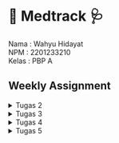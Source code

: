 # 💊 Medtrack 🩺 #


Nama : Wahyu Hidayat <br>
NPM : 2201233210 <br>
Kelas : PBP A 

## ##

## Weekly Assignment ## 

<details>
<summary>Tugas 2</summary>
<br>

# <span id="tugas-2">Tugas 2</span> #

## Contents ## 
- [Membuat Sebuah Proyek Django Baru](#tugas-2-1) 
- [Membuat Aplikasi Dengan Nama `main` Pada Proyek](#tugas-2-2)
- [Melakukan Routing Pada Proyek Agar Dapat Menjalankan Aplikasi `main`](#tugas-2-3) 
- [Membuat Model Pada Aplikasi `main` Dengan Nama `Item` dan Memiliki Atribut](#tugas-2-4) 
- [_Deployment_ ke Adaptable](#tugas-2-5)
- [Bagan Django](#tugas-2-6)
- [Mengapa _Virtual Environment_ Digunakan](#tugas-2-7)
- [MVC, MVT, dan MVVM](#tugas-2-8)

## <span id="tugas-2-1">Membuat Sebuah Proyek Django Baru</span> ##

1. Buat direktori baru dengan nama `medtrack`.
2. Masuk ke dalam direktori tersebut dan buka `Terminal`.
3. Buat __virtual environment__ dengan menjalankan perintah berikut.
```bash
python -m venv env
```
4. Aktifkan __virtual environment__ dengan perintah berikut.
```bash
source env/bin/activate
```
5. Buat berkas `requirements.txt` di direktori yang sama dan tambahkan __dependencies__
```
django
gunicorn
whitenoise
psycopg2-binary
requests
urllib3
```
6. Pasang __dependencies__ dengan perintah berikut (pastikan __virtual environment__ dalam keadaan aktif)
```bash
pip install -r requirements.txt
```
7. Buat proyek Django bernama `medtrack` dengan perintah berikut.
```bash
django-admin startproject medtrack .
```
8. Buka `settings.py` dan tambahkan `*` pada `ALLOWED_HOSTS`
```python
...
ALLOWED_HOSTS = ["*"]
...
```
9. Jalankan server Django dengan perintah berikut (pastikan berkas `manage.py` ada di direktori yang aktif pada `Terminal`)
```bash
./manage.py runserver
```
10. Buka http://localhost:8000/ untuk melihat apakah Django berhasil dibuat atau tidak.
11. Buat repositori GitHub baru bernama `medtrack`.
12. Inisiasi direktori `medtrack` sebagai repositori Git.
13. Tambahkan berkas `.gitignore` pada direktori lokal `medtrack` dan isi berkas dengan:
```
# Django
*.log
*.pot
*.pyc
__pycache__
db.sqlite3
media

# Backup files
*.bak 

# If you are using PyCharm
# User-specific stuff
.idea/**/workspace.xml
.idea/**/tasks.xml
.idea/**/usage.statistics.xml
.idea/**/dictionaries
.idea/**/shelf

# AWS User-specific
.idea/**/aws.xml

# Generated files
.idea/**/contentModel.xml

# Sensitive or high-churn files
.idea/**/dataSources/
.idea/**/dataSources.ids
.idea/**/dataSources.local.xml
.idea/**/sqlDataSources.xml
.idea/**/dynamic.xml
.idea/**/uiDesigner.xml
.idea/**/dbnavigator.xml

# Gradle
.idea/**/gradle.xml
.idea/**/libraries

# File-based project format
*.iws

# IntelliJ
out/

# JIRA plugin
atlassian-ide-plugin.xml

# Python
*.py[cod] 
*$py.class 

# Distribution / packaging 
.Python build/ 
develop-eggs/ 
dist/ 
downloads/ 
eggs/ 
.eggs/ 
lib/ 
lib64/ 
parts/ 
sdist/ 
var/ 
wheels/ 
*.egg-info/ 
.installed.cfg 
*.egg 
*.manifest 
*.spec 

# Installer logs 
pip-log.txt 
pip-delete-this-directory.txt 

# Unit test / coverage reports 
htmlcov/ 
.tox/ 
.coverage 
.coverage.* 
.cache 
.pytest_cache/ 
nosetests.xml 
coverage.xml 
*.cover 
.hypothesis/ 

# Jupyter Notebook 
.ipynb_checkpoints 

# pyenv 
.python-version 

# celery 
celerybeat-schedule.* 

# SageMath parsed files 
*.sage.py 

# Environments 
.env 
.venv 
env/ 
venv/ 
ENV/ 
env.bak/ 
venv.bak/ 

# mkdocs documentation 
/site 

# mypy 
.mypy_cache/ 

# Sublime Text
*.tmlanguage.cache 
*.tmPreferences.cache 
*.stTheme.cache 
*.sublime-workspace 
*.sublime-project 

# sftp configuration file 
sftp-config.json 

# Package control specific files Package 
Control.last-run 
Control.ca-list 
Control.ca-bundle 
Control.system-ca-bundle 
GitHub.sublime-settings 

# Visual Studio Code
.vscode/* 
!.vscode/settings.json 
!.vscode/tasks.json 
!.vscode/launch.json 
!.vscode/extensions.json 
.history
```
14. `add`, `commit`, dan `push` direktori tersebut ke GitHub.

## <span id="tugas-2-2">Membuat Aplikasi Dengan Nama `main` Pada Proyek</span> ##
1. Jalankan perintah berikut untuk membuat aplikasi baru (pastikan `Terminal` berjalan dengan `medtrack` sebagai direktori yang aktif).
```bash
python manage.py startapp main
```
2. Direktori `main` akan terbentuk dan berisi struktur awal untuk aplikasi.
3. Daftarkan aplikasi `main` ke dalam proyek.
    - Buka berkas `settings.py` di dalam direktori proyek `medtrack`.
    - Tambahkan `main` ke dalam variabel `INSTALLED_APPS`
    ```python
    INSTALLED_APPS = [
        ...,
        'main',
        ...
    ]
    ``` 

## <span id="tugas-2-3">Melakukan Routing Pada Proyek Agar Dapat Menjalankan Aplikasi `main`</span> ##
1. Buat berkas `urls.py` di dalam direktori `main`.
2. Isi `urls.py` dengan kode berikut:
```python
from django.urls import path
from main.views import show_main

app_name = 'main'

urlpatterns = [
    path('', show_main, name='show_main'),
]
```
3. Buka berkas `urls.py` di dalam direktori proyek `medtrack` (bukan yang di dalam direktori aplikasi `main`).
4. Impor fungsi `include` dari `django.urls`.
```python
...
from django.urls import path, include
...
```
5. Tambahkan rute URL berikut untuk mengarahkan ke tampilan `main` di dalam variabel `urlpatterns`.
```python
urlpatterns = [
    ...
    path('main/', include('main.urls')),
    ...
]
```

## <span id="tugas-2-4">Membuat Model Pada Aplikasi `main` Dengan Nama `Item` dan Memiliki Atribut</span> ##

1. Buka berkas `models.py` pada direktori aplikasi `main`.
2. Isi berkas `models.py` dengan kode berikut.
```python
from django.db import models

class Item(models.Model):
    name = models.CharField(max_length=255)  
    amount = models.IntegerField()           
    description = models.TextField()         
    price = models.IntegerField()            
    date_added = models.DateField(auto_now_add=True)
    category = models.TextField()        
```
- `name` sebagai nama __item__ dengan tipe `CharField`.
- `amount` sebagai jumlah __item__ dengan tipe `IntegerField`.
- `description` sebagai deskripsi __item__ dengan tipe `TextField`.
- `price` sebagai harga __item__ dengan tipe `IntegerField`.
- `date_added` sebagai tanggal __item__ dengan tipe `DateField`.
- `category` sebagai kategori __item__ dengan tipe `TextField`.

## Membuat Sebuah Fungsi Pada `views.py` Untuk Dikembalikan ke Dalam Sebuah __Template__ HTML ##
1. Buka berkas `views.py` yang terletak di dalam berkas aplikasi `main`.
2. Tambahkan bairs impor berikut di bagian paling atas berkas.
```python
from django.shortcuts import render
```
3. Tambahkan fungsi `show_main` berikut:
```python
def show_main(request):
    context = {
        'user': 'Wahyu Hidayat',
        'class': 'PBP A',
        'name': 'Stethoscope',
        'category': "Medical Equipment",
        'amount' : 10,
        'price' : 2000000,
        'description': 'A medical tool used by healthcare professionals to listen to internal body sounds such as heartbeats and respiration.'
    }

    return render(request, "main.html", context)
```
4. Buat direktori baru bernama `templates` di dalam direktori aplikasi `main`.
5. Di dalam direktori `templates`, buat berkas baru bernama `main.html` dengan isi sebagai berikut.
```html
<h1>Medtrack</h1>

<h5>Name: </h5>
<p>{{ user }}</p>
<h5>Class: </h5>
<p>{{ class }}</p>

<h4>Name: </h4>
<p>{{ name }}</p>
<h4>Amount: </h4>
<p>{{ amount }}</p>
<h4>Price: </h4>
<p>Rp.{{ price }}</p>
<h4>Category: </h4>
<p>{{ category }}</p>
<h4>Description: </h4>
<p>{{ description }}</p>
```

## <span id="tugas-2-5">_Deployment_ ke Adaptable</span> ##
1. Login menggunakan GitHub di [Adaptable.io](https://adaptable.io/)
2. Tekan tombol `New App` lalu pilih `Connect an Existing Repository`.
3. Hubungkan [Adaptable.io](https://adaptable.io/) dengan GitHub dan pilih `All Repositories` pada proses instalasi.
4. Pilih repositori proyek `medtrack` sebagai basis aplikasi yang akan di-__deploy__.
5. Pilih branch `main` sebagai `deployment branch`.
6. Pilih `Python App Template` sebagai template deployment.
7. Pilih `PostgreSQL` sebagai tipe basis data yang akan digunakan.
8. Cek versi Python menggunakan `Terminal`
    ```bash
    python3 --version
    ```
    didapat output berikut:
    ```
    Python 3.10.6
    ```
9. Isi 3.10 sebagai versi Python.
10. Pada bagian `Start Command` masukkan perintah `python manage.py migrate && gunicorn medtrack.wsgi`.
11. Masukkan `migrate` sebagai nama aplikasi.
12. Centang bagian `HTTP Listener on PORT` dan klik `Deploy App` untuk memulai proses __deployment__ aplikasi.

## <span id="tugas-2-6">Bagan yang berisi request client ke web aplikasi berbasis Django beserta responnya dan jelaskan pada bagan tersebut kaitan antara `urls.py`, `views.py`, `models.py`, dan berkas `html`</span> ##

![Django MCT Architecture](https://github.com/wahyuhiddayat/medtrack/blob/main/images/DjangoMVTArchitecture.png)

1. User mengirim `request` yang mana akan ditangani oleh `controller` (`view.py`).
2. `views.py` akan mengirim `QuerySets` kepada `Models` untuk diproses.
3. Database akan melakukan operasi _Read_ dari `Models`, dan kemudian melakukan operasi _Write_ untuk memperbarui `Models`.
4. `models.py` akan mengirimkan `ResultSet` ke `views.py`.
5. `views.py` akan menampilkan respons ke `Templates` untuk ditampilkan kepada pengguna.


## <span id="tugas-2-7">Mengapa _Virtual Environment_ Digunakan</span> ##

_Virtual environment_ digunakan karena memiliki kemampuan untuk menjaga isolasi antara _package_ dan _dependencies_ dari aplikasi kita. Ini menghindari potensi konflik dengan versi lain yang mungkin ada di sistem komputer kita. Dengan demikian, kita dapat dengan mudah bekerja pada berbagai proyek yang menggunakan versi berbeda tanpa khawatir mengenai konflik. Selain itu, penggunaan _virtual environment_ membantu dalam manajemen proyek dengan lebih baik. Lebih lanjut, dengan mengizinkan kita untuk menggunakan hanya _package_ dan _library_ yang benar-benar diperlukan, _virtual environment_ juga meningkatkan efisiensi sumber daya proyek kita, menghindari penggunaan yang tidak perlu dari seluruh _library_ yang tersedia.

## <span id="tugas-2-8">MVC, MVT, dan MVVM</span> ##

## 1. MVC (Model View Controller)

Model-View-Controller (MVC) adalah pola arsitektur yang memisahkan sebuah aplikasi menjadi tiga komponen logis utama: Model, View, dan Controller. Setiap komponen ini dibangun untuk menangani aspek pengembangan yang spesifik dalam sebuah aplikasi. MVC adalah salah satu kerangka kerja pengembangan web standar industri yang paling sering digunakan untuk membuat proyek-proyek yang dapat diukur dan dapat diperluas.

- **Model**: Representasi data dan logika bisnis dalam aplikasi. Model mengelola semua operasi yang berkaitan dengan data.

- **View**: Bertanggung jawab untuk menampilkan data kepada pengguna. Ini adalah tampilan grafis atau antarmuka pengguna.

- **Controller**: Menangani interaksi pengguna, menerima input dari pengguna, dan mengarahkan perubahan ke Model atau View yang sesuai.

## 2. MVT (Model View Template)

Django, sebuah kerangka kerja Python untuk membuat aplikasi web, didasarkan pada arsitektur Model-View-Template (MVT). MVT adalah pola desain perangkat lunak untuk mengembangkan aplikasi web.

- **Model**: Serupa dengan konsep Model dalam MVC, mengelola data dan logika bisnis.

- **View**: Bertanggung jawab untuk menampilkan data dan biasanya memiliki elemen-elemen logika tampilan.

- **Template**: Merupakan bagian yang khas dari kerangka kerja Django. Template adalah file yang mendefinisikan tampilan dan cara data ditempatkan di dalamnya.

## 3. MVVM (Model View ViewModel)

MVVM adalah pola arsitektur, yang diciptakan oleh arsitek Microsoft Ken Cooper dan Ted Peters. MVVM (Model-View-ViewModel) secara jelas memisahkan logika bisnis sebuah aplikasi dari antarmuka pengguna. Tujuan utama dari arsitektur MVVM adalah membuat tampilan sepenuhnya independen dari logika aplikasi.

- **Model**: Sama seperti dalam MVC dan MVT, mengelola data dan logika bisnis.

- **View**: Bertanggung jawab untuk menampilkan elemen antarmuka pengguna, tetapi tidak memiliki logika bisnis yang signifikan.

- **ViewModel**: Merupakan perantara antara Model dan View. Ini mengelola tampilan data dan berisi logika yang diperlukan untuk tampilan. ViewModel memungkinkan View untuk tetap terpisah dari Model dan mendorong penggunaan data yang lebih dekat dengan tampilan.
</details>


<details>
<summary>Tugas 3</summary>
<br>

# <span id="tugas-3">Tugas 3</span> #

## Contents ## 
- [Membuat Input `form` Untuk Menambahkan Objek Model](#tugas-3-1)
- [Menambahkan 5 Fungsi `views` Untuk Melihat Objek yang Sudah Ditambahkan Dalam Format HTML, XML, JSON, XML by _ID_, dan JSON by _ID_](#tugas-3-2)
- [Membuat Routing URL Untuk Masing-Masing `views` yang Telah Ditambahkan](#tugas-3-3)
- [Mengakses Kelima URL Menggunakan Postman](#tugas-3-4)
- [Perbedaan Form `POST` dan `GET` dalam Django](#tugas-3-5)
- [Perbedaan XML, JSON, dan HTML dalam Konteks Pengiriman Data](#tugas-3-6)
- [Mengapa JSON Sering Digunakan dalam Pertukaran Data Antara Aplikasi Web Modern](#tugas-3-7)

## <span id="tugas-3-1">Membuat Input `form` Untuk Menambahkan Objek Model</span> ##

1. Jalankan _virtual environment_ dan karena saya menggunakan MacOS maka saya menggunakan command berikut:
    ```bash
    source env/bin/activate
    ```
2. Buka `urls.py` yang ada pada folder `medtrack` dan modifikasi _path_ `main/` menjadi `''` pada `urlpatterns`.

    _Before_
    ```python
    urlpatterns = [
    path('admin/', admin.site.urls),
    path('main/', include('main.urls')),
    ]
    ```
    After
    ```python
    urlpatterns = [
    path('admin/', admin.site.urls),
    path('main/', include('main.urls')),
    ]
    ```

3. Buat _folder_ `templates` pada root folder.
4. Buat berkas HTML baru bernama `base.html` yang akan berfungsi sebagai _template_ dasar.
    ```html
    {% load static %}
    <!DOCTYPE html>
    <html lang="en">
        <head>
            <meta charset="UTF-8" />
            <meta
                name="viewport"
                content="width=device-width, initial-scale=1.0"
            />
            {% block meta %}
            {% endblock meta %}
        </head>

        <body>
            {% block content %}
            {% endblock content %}
        </body>
    </html>
    ```
5. Buka `settings.py` pada subdirektori `medtrack` dan tambahkan kode berikut agar membuat berkas `base.html` terdeteksi sebagai berkas _template_
    ```python
    ...
    TEMPLATES = [
        {
            'BACKEND': 'django.template.backends.django.DjangoTemplates',
            'DIRS': [BASE_DIR / 'templates'], # Tambahkan kode ini
            'APP_DIRS': True,
            ...
        }
    ]
    ...
    ```
6. Buka berkas `main.html` pada subdirektori `templates` yang ada pada direktori `main` dan ubah isinya.
    ```html
    {% extends 'base.html' %}

    {% block content %}
        <h1>Medtrack</h1>

        <h5>Name:</h5>
        <p>{{name}}</p>

        <h5>Class:</h5>
        <p>{{class}}</p>
    {% endblock content %}
    ```
    > Kode di atas sama saja dengan kode sebelumnya tetapi hanya menggunakan `base.html` sebagai _template_ utama.
7. Buat berkas baru pada direktori `main` dengan nama `forms.py` untuk membuat struktur form yang dapat menerima data produk baru. Tambahkan kode berikut ke dalam berkas `forms.py`.
    ```python
    from django.forms import ModelForm
    from main.models import Item

    class ProductForm(ModelForm):
        class Meta:
            model = Item
            fields = ["name", "price", "description"]
    ```
8. Buka berkas `views.py` yang ada pada folder main dan tambahkan beberapa import berikut pada bagian paling atas.
    ```python
    from django.http import HttpResponseRedirect
    from main.forms import ProductForm
    from django.urls import reverse
    ```
9. Buat fungsi baru dengan nama `create_product` pada berkas tersebut yang menerima parameter request dan tambahkan potongan kode di bawah ini untuk menghasilkan formulir yang dapat menambahkan data produk secara otomatis ketika data di-submit dari form.
    ```python
    def create_product(request):
    form = ProductForm(request.POST or None)

    if form.is_valid() and request.method == "POST":
        form.save()
        return HttpResponseRedirect(reverse('main:show_main'))

    context = {'form': form}
    return render(request, "create_product.html", context)
    ```
10. Ubahlah fungsi `show_main` yang sudah ada pada berkas `views.py` menjadi seperti berikut.
    ```python
    def show_main(request):
    items = Item.objects.all()

    context = {
        'name': 'Wahyu Hidayat', 
        'class': 'PBP A', 
        'products': items
    }

    return render(request, "main.html", context)
    ```
11. Buka `urls.py` yang ada pada folder `main` dan import fungsi `create_product`
    ```python
    from main.views import show_main, create_product
    ```
12. Tambahkan path _url_ ke dalam `urlpatterns` pada `urls.py` di `main` untuk mengakses fungsi yang sudah di-import pada poin sebelumnya.
    ```python
    path('create-product', create_product, name='create_product'),
    ```
13. Buat berkas HTML baru dengan nama `create_product.html` pada direktori main/templates. Isi `create_product.html` dengan kode berikut.
    ```html
    {% extends 'base.html' %} 

    {% block content %}
    <h1>Add New Item</h1>

    <form method="POST">
        {% csrf_token %}
        <table>
            {{ form.as_table }}
            <tr>
                <td></td>
                <td>
                    <input type="submit" value="Add Item"/>
                </td>
            </tr>
        </table>
    </form>

    {% endblock %}
    ```
14. Buka `main.html` dan tambahkan kode berikut di dalam {% block content %} untuk menampilkan data produk dalam bentuk _table_ serta tombol "Add New Item" yang akan _redirect_ ke halaman form.

## <span id="tugas-3-2">Menambahkan 5 Fungsi `views` Untuk Melihat Objek yang Sudah Ditambahkan Dalam Format HTML, XML, JSON, XML by _ID_, dan JSON by _ID_</span> ##
### HTML ###
Buka berkas `views.py` pada direktori `main` dan ubah fungsi `show_main` menjadi sebagai berikut untuk menampilkan semua objek `Item`
```python
from main.models import Item

def show_main(request):
    items = Item.objects.all()

    context = {
        'name': 'Wahyu Hidayat', 
        'class': 'PBP A', 
        'products': items
    }

    return render(request, "main.html", context)
```
### XML ###
Buka berkas `views.py` pada direktori `main` dan tambahkan _import_ _HttpResponse_ dan _Serializer_
```python
from django.http import HttpResponse
from django.core import serializers
```
Tambahkan kode berikut:
```python
def show_xml(request):
    data = Item.objects.all()
    return HttpResponse(serializers.serialize("xml", data), content_type="application/xml")
```
Import fungsi tadi ke `urls.py` pada direktori `main`
```python
from main.views import show_main, create_product, show_xml 
```
Tambahkan path _url_ ke dalam `urlpatterns` untuk mengakses fungsi yang sudah diimpor tadi.
```python
...
path('xml/', show_xml, name='show_xml'), 
...
```
### JSON ###
Buka berkas `views.py` pada direktori `main` dan tambahkan kode berikut
```python
def show_json(request):
    data = Item.objects.all()
    return HttpResponse(serializers.serialize("json", data), content_type="application/json")
```
Import fungsi tadi ke `urls.py` pada direktori `main`
```python
from main.views import show_main, create_product, show_xml 
```
Tambahkan path _url_ ke dalam `urlpatterns` untuk mengakses fungsi yang sudah diimpor tadi.
```python
...
path('json/', show_json, name='show_json'), 
...
```
### XML _by_ ID ###
Buka berkas `views.py` pada direktori `main` dan tambahkan kode berikut
```python
def show_xml_by_id(request, id):
    data = Item.objects.filter(pk=id)
    return HttpResponse(serializers.serialize("xml", data), content_type="application/xml")
```
Import fungsi tadi ke `urls.py` pada direktori `main`
```python
from main.views import show_main, create_product, show_xml, show_json, show_xml_by_id
```
Tambahkan path _url_ ke dalam `urlpatterns` untuk mengakses fungsi yang sudah diimpor tadi.
```python
path('xml/<int:id>/', show_xml_by_id, name='show_xml_by_id'),
```

### JSON _by_ ID ###
Buka berkas `views.py` pada direktori `main` dan tambahkan kode berikut
```python
def show_json_by_id(request, id):
    data = Item.objects.filter(pk=id)
    return HttpResponse(serializers.serialize("json", data), content_type="application/json")
```
Import fungsi tadi ke `urls.py` pada direktori `main`
```python
from main.views import show_main, create_product, show_xml, show_json, show_xml_by_id, show_json_by_id 
```
Tambahkan path _url_ ke dalam `urlpatterns` untuk mengakses fungsi yang sudah diimpor tadi.
```python
path('json/', show_json, name='show_json'), 
```

## <span id="tugas-3-3">Membuat Routing URL Untuk Masing-Masing Views yang Telah Ditambahkan Pada Poin 2</span> ##
Buka `urls.py` pada direktori `main` dan tambahkan kode berikut
```python
from main.views import show_main, create_product, show_xml, show_json, show_xml_by_id, show_json_by_id 

urlpatterns = [
    ...
    path('create-product', create_product, name='create_product'),
    path('xml/', show_xml, name='show_xml'), 
    path('json/', show_json, name='show_json'), 
    path('xml/<int:id>/', show_xml_by_id, name='show_xml_by_id'),
    path('json/<int:id>/', show_json_by_id, name='show_json_by_id'), 
    ...
    ]
```

## <span id="tugas-3-4">Mengakses Kelima URL Menggunakan Postman</span> ##
### HTML ###
![Postman HTML](https://github.com/wahyuhiddayat/medtrack/blob/main/images/PostmanHTML.png)

### JSON ###
![Postman JSON](https://github.com/wahyuhiddayat/medtrack/blob/main/images/PostmanJSON.png)

### XML ###
![Postman XML](https://github.com/wahyuhiddayat/medtrack/blob/main/images/PostmanXML.png)

### JSON by ID ###
![Postman JSON by ID](https://github.com/wahyuhiddayat/medtrack/blob/main/images/PostmanJSONById.png)

### XML by ID ###
![Postman XML by ID](https://github.com/wahyuhiddayat/medtrack/blob/main/images/PostmanXMLById.png)

## <span id="tugas-3-5">Perbedaan Form `POST` dan `GET` dalam Django</span> ##
1. `POST`
- Digunakan untuk mengumpulkan data dan meng-encode data tersebut untuk dikirimkan ke server.
- Lebih aman untuk melindungi data karena tidak akan diekspos di URL.
- Digunakan untuk request yang mengubah keadaan sistem, seperti request untuk melakukan perubahan di database.
- Data yang dikirim dengan metode POST melewati header HTTP sehingga keamanan bergantung pada protokol HTTP.
- Data tidak terlihat di URL, sehingga tidak disimpan dalam riwayat browser atau log server web.
- Cocok untuk menambahkan data baru (mengirim data dari formulir HTML) ke dalam database.

2. `GET`
- Digunakan untuk mengirim permintaan request ke server untuk mendapatkan data yang ada di database.
- Request parameter dari method GET ditambahkan ke URL.
- Lebih baik tidak digunakan untuk informasi yang sensitif karena request dari GET terlihat di URL, yang dapat membahayakan keamanan.
- Mengumpulkan data menjadi sebuah string untuk membuat URL bersama dengan nilai-nilainya.
- Digunakan untuk permintaan yang tidak mengubah keadaan sistem, seperti formulir pencarian web.

## <span id="tugas-3-6">Perbedaan XML, JSON, dan HTML dalam Konteks Pengiriman Data</span> ##
1. `XML (eXtensible Markup Language)`
- XML adalah bahasa markup yang digunakan untuk mengorganisir dan menyimpan data secara hierarkis.
- XML memiliki aturan ketat terkait dengan sintaksis dan strukturnya, seperti adanya tag pembuka dan penutup untuk setiap elemen data.
- XML digunakan secara luas untuk pertukaran data antara aplikasi yang berbeda, terutama dalam lingkungan di mana struktur data yang kompleks dan metadata diperlukan.

2. `JSON (JavaScript Object Notation)`
- JSON adalah format ringkas untuk merepresentasikan data dalam bentuk objek dan array.
- JSON lebih ringan dan mudah dibaca oleh manusia dibandingkan dengan XML.
- JSON sering digunakan dalam pengembangan web dan aplikasi karena formatnya yang bersahabat dengan bahasa pemrograman seperti JavaScript.

3. `HTML (HyperText Markup Language)`
- HTML adalah bahasa markup yang digunakan untuk membuat struktur halaman web dan menampilkan konten di browser.
- HTML memiliki elemen dan tag yang digunakan untuk mengatur tampilan dan struktur halaman web.
- HTML bukanlah format yang digunakan untuk pertukaran data seperti XML atau JSON, tetapi digunakan untuk menampilkan data secara visual di browser.

## <span id="tugas-3-7">Mengapa JSON Sering Digunakan dalam Pertukaran Data Antara Aplikasi Web Modern</span> ##
1. Ringkas dan Mudah Dibaca
    - JSON memiliki format yang ringkas dan mudah dibaca oleh manusia. Ini membuatnya ideal untuk pertukaran data yang perlu dipahami oleh pengembang atau administrator sistem. Karena strukturnya yang sederhana, JSON seringkali lebih kompak dibandingkan dengan format lain seperti XML, sehingga menghemat bandwidth.

2. _Language-independent_
    - JSON adalah format data yang independen dari bahasa pemrograman, yang berarti dapat digunakan dengan berbagai bahasa pemrograman seperti JavaScript, Python, PHP, dan banyak lainnya. Hal ini memungkinkan aplikasi yang ditulis dalam bahasa yang berbeda untuk berkomunikasi dengan mudah.

3. Integrasi Web
    - JSON sangat cocok untuk aplikasi web karena bahasa JavaScript secara alami mendukung JSON. Ini memungkinkan browser untuk mengurai data JSON dengan mudah, membuatnya ideal untuk komunikasi antara browser dan server, serta dalam penggunaan API web.

4. Struktur Data yang Fleksibel
    - JSON memungkinkan representasi data yang bersarang dan kompleks, yang cocok untuk data yang memiliki hierarki atau hubungan yang rumit. Ini membuatnya sangat fleksibel untuk menggambarkan berbagai jenis data.

5. Mendukung Tipe Data yang Umum
    - JSON mendukung tipe data umum seperti string, angka, boolean, array, dan objek. Hal ini memudahkan untuk menggambarkan berbagai jenis data, termasuk data teks, numerik, tanggal, dan waktu.

6. Dukungan oleh Banyak Library
    - Ada banyak library JSON yang tersedia untuk berbagai bahasa pemrograman, yang memudahkan pengolahan dan penguraian JSON. Ini membuat penggunaan JSON sangat efisien dalam pengembangan aplikasi.

7. Pengembangan API
    - JSON sering digunakan dalam pengembangan API RESTful karena formatnya yang intuitif dan mudah dipahami. Ini memungkinkan aplikasi berkomunikasi dengan mudah melalui permintaan HTTP yang menggunakan JSON sebagai format pertukuran data.

8. Dukungan Browser
    - Hampir semua browser web modern mendukung JSON, yang membuatnya sangat cocok untuk pertukaran data antara browser dan server, seperti dalam pengembangan aplikasi web berbasis JavaScript.
</details>


<details>
<summary>Tugas 4</summary>
<br>

# <span id="tugas-4">Tugas 4</span> #

## Contents ##
- [Mengimplementasikan Fungsi Registrasi](#tugas-4-1)
- [Mengimplementasikan Fungsi Login](#tugas-4-2)
- [Mengimplementasikan Fungsi Logout](#tugas-4-3)
- [Membuat Pengguna untuk Mengakses Aplikasi Sebelumnya dengan Lancar](#tugas-4-4)
- [Membuat Dua Akun Pengguna dengan Masing-masing Tiga _Dummy Data_ Menggunakan `model` yang telah Dibuat pada Aplikasi Sebelumnya untuk Setiap Akun di Lokal](#tugas-4-5)
- [Menghubungkan model Item dengan User](#tugas-4-6)
- [Menampilkan Detail Informasi Pengguna yang Sedang _logged in_ Seperti `username` dan Menerapkan `cookies` Seperti _last login_ pada Halaman Utama Aplikasi](#tugas-4-7)
- [Apa itu `Django UserCreationForm` dan Kelebihan dan Kekurangannya](#tugas-4-8)
- [Apa Perbedaan Antara `Autentikasi` dan `Otorisasi` dalam Konteks `Django`, dan Mengapa Keduanya Penting?](#tugas-4-9)
- [Apa Itu Cookies Dalam Konteks Aplikasi Web, dan Bagaimana Django Menggunakan Cookies Untuk Mengelola Data Sesi Pengguna](#tugas-4-10)
- [Apakah Penggunaan Cookies Aman Secara Default dalam Pengembangan Web, atau Apakah Ada Risiko Potensial yang Harus Diwaspadai?](#tugas-4-11)
- [Bonus](#tugas-4-12)

## <span id="tugas-4-1">Mengimplementasikan Fungsi Registrasi</span> ##
1. Buka `views.py` yang ada pada subdirektori `main` dan buat fungsi dengan nama `register` yang menerima parameter `request`.
    ```python
    def register(request):
        form = UserCreationForm()

        if request.method == "POST":
            form = UserCreationForm(request.POST)
            if form.is_valid():
                form.save()
                messages.success(request, 'Your account has been successfully created!')
                return redirect('main:login')
        context = {'form':form}
        return render(request, 'register.html', context)
    ```
2. Tambahkan _import_ `redirect`, `UserCreationForm`, dan `messages` pada bagian paling atas `views.py`.
    ```python
    from django.shortcuts import redirect
    from django.contrib.auth.forms import UserCreationForm
    from django.contrib import messages  
    ```
3. Buat berkas `register.html` pada pada folder `main/templates` lalu isi dengan kode berikut.
    ```html
    {% extends 'base.html' %}

    {% block meta %}
        <title>Register</title>
    {% endblock meta %}

    {% block content %}  

    <div class = "login">
        
        <h1>Register</h1>  

            <form method="POST" >  
                {% csrf_token %}  
                <table>  
                    {{ form.as_table }}  
                    <tr>  
                        <td></td>
                        <td><input type="submit" name="submit" value="Daftar"/></td>  
                    </tr>  
                </table>  
            </form>

        {% if messages %}  
            <ul>   
                {% for message in messages %}  
                    <li>{{ message }}</li>  
                    {% endfor %}  
            </ul>   
        {% endif %}

    </div>  

    {% endblock content %}
    ```
3. Buka `urls.py` pada direktori `main` lalu import fungsi `register` yang sudah dibuat.
    ```python
    from main.views import register
    ```
4. Tambahkan _path url_ ke dalam `urlpatterns` untuk mengakses fungsi yang sudah diimpor tadi.
    ```python
    ...
    path('register/', register, name='register'), 
    ...
    ```

## <span id="tugas-4-2">Mengimplementasikan Fungsi Login</span> ##
1. Buka `views.py` yang ada pada subdirektori `main` dan buat fungsi dengan nama `login_user` yang menerima parameter `request`.
    ```python
    def login_user(request):
        if request.method == 'POST':
            username = request.POST.get('username')
            password = request.POST.get('password')
            user = authenticate(request, username=username, password=password)
            if user is not None:
                login(request, user)
                return redirect('main:show_main')
            else:
                messages.info(request, 'Sorry, incorrect username or password. Please try again.')
        context = {}
        return render(request, 'login.html', context)
    ```
2. Tambahkan import `authenticate` dan `login` pada bagian paling atas `views.py`.
    ```python
    from django.contrib.auth import authenticate, login
    ```
3. Buat berkas `login.html` pada folder `main/templates` lalu isi dengan kode berikut.
    ```python
    {% extends 'base.html' %}

    {% block meta %}
        <title>Login</title>
    {% endblock meta %}

    {% block content %}

    <div class = "login">

        <h1>Login</h1>

        <form method="POST" action="">
            {% csrf_token %}
            <table>
                <tr>
                    <td>Username: </td>
                    <td><input type="text" name="username" placeholder="Username" class="form-control"></td>
                </tr>
                        
                <tr>
                    <td>Password: </td>
                    <td><input type="password" name="password" placeholder="Password" class="form-control"></td>
                </tr>

                <tr>
                    <td></td>
                    <td><input class="btn login_btn" type="submit" value="Login"></td>
                </tr>
            </table>
        </form>

        {% if messages %}
            <ul>
                {% for message in messages %}
                    <li>{{ message }}</li>
                {% endfor %}
            </ul>
        {% endif %}     
            
        Don't have an account yet? <a href="{% url 'main:register' %}">Register Now</a>

    </div>

    {% endblock content %}
    ```
4. Buka `urls.py` pada direktori `main` lalu import fungsi `login_user` yang sudah dibuat.
    ```python
    from main.views import login_user 
    ```
5. Tambahkan _path url_ ke dalam `urlpatterns` untuk mengakses fungsi yang sudah diimpor tadi.
    ```python
    ...
    path('login/', login_user, name='login'),
    ...
    ```

## <span id="tugas-4-3">Mengimplementasikan Fungsi Logout</span> ##
1. Buka `views.py` yang ada pada subdirektori `main` dan buat fungsi dengan nama `logout_user` yang menerima parameter `request`.
    ```python
    def logout_user(request):
        logout(request)
        return redirect('main:login')
    ```
2. Tambahkan import `logout` pada bagian paling atas `views.py`.
    ```python
    from django.contrib.auth import logout
    ```
3. Buat berkas `main.html` pada folder `main/templates` lalu tambahkan kode berikut setelah _hyperlink tag_ untuk _Add New Item_.
    ```python
        ...
    <a href="{% url 'main:logout' %}">
        <button>
            Logout
        </button>
    </a>
    ...
    ```
4. Buka `urls.py` pada direktori `main` lalu import fungsi `logout_user` yang sudah dibuat.
    ```python
    from main.views import logout_user
    ```
5. Tambahkan _path url_ ke dalam `urlpatterns` untuk mengakses fungsi yang sudah diimpor tadi.
    ```python
    ...
    path('logout/', logout_user, name='logout'),
    ...
    ```

## <span id="tugas-4-4">Membuat Pengguna untuk Mengakses Aplikasi Sebelumnya dengan Lancar</span> ##
1. Buka `views.py` pada subdirektori `main` dan tambahkan import `login_required` pada bagian paling atas.
    ```python
    from django.contrib.auth.decorators import login_required
    ```
2. Tambahkan kode `@login_required(login_url='/login')` di atas fungsi `show_main` agar halaman `main` hanya dapat diakses oleh pengguna yang sudah _login_ (terautentikasi).
    ```python
    ...
    @login_required(login_url='/login')
    def show_main(request):
    ...
    ```

## <span id="tugas-4-5">Membuat Dua Akun Pengguna dengan Masing-masing Tiga _Dummy Data_ Menggunakan `model` yang telah Dibuat pada Aplikasi Sebelumnya untuk Setiap Akun di Lokal</span> ##
1. Username "adriano"
![Adriano's Items](https://github.com/wahyuhiddayat/medtrack/blob/main/images/Screenshot%202023-09-26%20at%209.36.54%20PM.png)

2. Username "langit"
![Langit's Items](https://github.com/wahyuhiddayat/medtrack/blob/main/images/Screenshot%202023-09-26%20at%209.37.21%20PM.png)


## <span id="tugas-4-6">Menghubungkan model `Item` dengan `User`</span> ##
1. Buka `models.py` yang ada pada subdirektori `main` dan tambahkan kode berikut:
    ```python
    ...
    from django.contrib.auth.models import User
    ...
    ```
2. Pada model `Item` yang sudah dibuat, tambahkan potongan kode berikut:
    ```python
    class Item(models.Model):
        user = models.ForeignKey(User, on_delete=models.CASCADE)
        ...
    ```
3. Buka `views.py` yang ada pada subdirektori `main`, dan ubah potongan kode pada fungsi `create_product` menjadi sebagai berikut:
    ```python
    def create_product(request):
    form = ProductForm(request.POST or None)

    if form.is_valid() and request.method == "POST":
        item = form.save(commit=False)
        item.user = request.user
        item.save()
        return HttpResponseRedirect(reverse('main:show_main'))

    context = {'form': form}
    return render(request, "create_product.html", context)
    ```
4. Modifikasi fungsi `show_main` menjadi sebagai berikut.
    ```python
    def show_main(request):
        items = Item.objects.filter(user=request.user)

        context = {
            'name': request.user.username,
            ...
    ...
    ```
5. Simpan semua perubahan, dan lakukan migrasi model dengan `python manage.py makemigrations`

## <span id="tugas-4-7">Menampilkan Detail Informasi Pengguna yang Sedang _logged in_ Seperti `username` dan Menerapkan `cookies` Seperti _last login_ pada Halaman Utama Aplikasi</span> ##
1. Buka `views.py` yang ada pada subdirektori `main` dan tambahkan import `HttpResponseRedirect`, `reverse`, dan `datetime`.
    ```python
    import datetime
    from django.http import HttpResponseRedirect
    from django.urls import reverse
    ```
2. Ubah fungsi `login_user` pada __blok__ `if user is not None` menjadi potongan kode berikut. 
    ```python
    ...
    if user is not None:
        login(request, user)
        response = HttpResponseRedirect(reverse("main:show_main")) 
        response.set_cookie('last_login', str(datetime.datetime.now()))
        return response
    ...
    ```
3. Pada fungsi `show_main`, tambahkan potongan kode `'last_login': request.COOKIES['last_login']` ke dalam variabel `context`.
    ```python
    context = {
        'name': request.user.username,
        'class': 'PBP A', 
        'products': items,
        'last_login': request.COOKIES['last_login'],
    }
    ```
4. Ubah fungsi `logout_user` menjadi seperti potongan kode berikut.
    ```python
    def logout_user(request):
        logout(request)
        response = HttpResponseRedirect(reverse('main:login'))
        response.delete_cookie('last_login')
        return response
    ```
5. Buka berkas `main.html` dan tambahkan potongan kode berikut.
    ```python
    ...
    <h5>Sesi terakhir login: {{ last_login }}</h5>
    ...
    ```

## <span id="tugas-4-8">Apa itu `Django UserCreationForm` dan Kelebihan dan Kekurangannya</span> ##
`UserCreationForm` adalah impor formulir bawaan yang memudahkan pembuatan formulir pendaftaran pengguna dalam aplikasi web. Dengan formulir ini, pengguna baru dapat mendaftar dengan mudah di situs web Anda tanpa harus menulis kode dari awal.

## Kelebihan dan Kekurangan UserCreationForm Django

| **Kelebihan**                                      | **Penjelasan Kelebihan**                                                                                                 | **Kekurangan**                         | **Penjelasan Kekurangan**                                                                                                                |
|----------------------------------------------------|------------------------------------------------------------------------------------------------------------------------- |----------------------------------------|------------------------------------------------------------------------------------------------------------------------------------------|
| Siap Pakai                                         | Tidak perlu membuat form pendaftaran dari awal. `UserCreationForm` sudah menyediakan field yang diperlukan.              | Tidak Fleksibel                        | Formulir ini sangat dasar dan mungkin tidak memenuhi kebutuhan spesifik suatu aplikasi.                                                  |
| Validasi Otomatis                                  | Formulir ini memiliki validasi bawaan, seperti memeriksa kesamaan kata sandi dan keberadaan nama pengguna yang sama.     | Tampilan Standar                       | Tampilan dan styling dari UserCreationForm adalah standar Django, memerlukan penyesuaian untuk desain antarmuka pengguna yang kustom.    |
| Integrasi dengan Model User                        | Terintegrasi dengan baik dengan model User yang ada di `django.contrib.auth.models`, memudahkan penyimpanan ke database. | Fungsionalitas Terbatas                | Form ini hanya untuk pembuatan pengguna. Untuk fitur lain seperti aktivasi email harus menambahkan logika sendiri.                       |
| Keamanan                                           | Membantu mencegah masalah keamanan umum, seperti injeksi SQL.                                                            |                                        |                                                                                                                                          |


## <span id="tugas-4-9">Apa Perbedaan Antara `Autentikasi` dan `Otorisasi` dalam Konteks `Django`, dan Mengapa Keduanya Penting?</span> ##
### Autentikasi ###
Autentikasi adalah proses verifikasi identitas pengguna. Dengan kata lain, memastikan bahwa pengguna yang mencoba mengakses suatu sumber daya adalah siapa yang mereka klaim sebagai diri mereka.

Django menyediakan sistem autentikasi bawaan yang memungkinkan pengguna untuk mendaftar, masuk, dan keluar dari aplikasi. Modul ini dapat ditemukan di django.contrib.auth. Dengan bantuan User model dan form seperti `AuthenticationForm` dan `UserCreationForm`, Django mempermudah proses autentikasi pengguna.

### Otorisasi ###
Otorisasi adalah proses penentuan apa yang diperbolehkan dilakukan oleh pengguna yang telah terautentikasi. Ini berkaitan dengan pemberian atau pembatasan hak akses ke sumber daya tertentu berdasarkan identitas atau peran pengguna.

Setelah pengguna berhasil terautentikasi, Django menggunakan sistem izin (_permissions_) untuk menentukan apa yang dapat dan tidak dapat dilakukan oleh pengguna tersebut. Misalnya, seseorang mungkin hanya mengizinkan pengguna dengan status "admin" untuk mengedit atau menghapus postingan blog. Django memungkinkan pengembang untuk mendefinisikan izin khusus pada model dan memeriksa izin tersebut saat mengakses tampilan tertentu.

### Pentingnya Autentikasi dan Otorisasi ###
### Mengapa Autentikasi dan Otorisasi Penting?

| **Aspek**                             | **Penjelasan**                                                                                                                                                                                 |
|---------------------------------------|-------------------------------------------------------------------------------------------------------------------------------------------------------------------------------------------------|
| **Keamanan**                          | Autentikasi memastikan bahwa hanya pengguna yang sah yang dapat mengakses aplikasi, sementara otorisasi memastikan bahwa pengguna tersebut hanya dapat melakukan tindakan yang diperbolehkannya. |
| **Kustomisasi Pengalaman Pengguna**   | Dengan membedakan antara pengguna yang berbeda dan apa yang diizinkan mereka lakukan, aplikasi dapat disesuaikan tampilan dan fungsionalitasnya berdasarkan peran dan kebutuhan pengguna.       |
| **Integritas Data**                   | Otorisasi memastikan bahwa hanya pengguna yang berwenang yang dapat melakukan operasi yang mungkin mempengaruhi integritas data, seperti mengedit atau menghapus entri.                        |
| **Pemenuhan Kebijakan dan Ketentuan** | Dalam banyak aplikasi, ada kebutuhan hukum atau kebijakan untuk memastikan bahwa data hanya dapat diakses atau dimodifikasi oleh individu tertentu. Autentikasi dan otorisasi memungkinkan pemenuhan kebijakan ini.   |


## <span id="tugas-4-10">Apa Itu Cookies Dalam Konteks Aplikasi Web, dan Bagaimana Django Menggunakan Cookies Untuk Mengelola Data Sesi Pengguna</span> ##
### Apa Itu Cookies Dalam Konteks Aplikasi Web? ###

Cookies dalam konteks aplikasi web adalah potongan kecil informasi yang disimpan di peramban pengguna oleh server web. Cookies biasanya digunakan untuk mengidentifikasi pengguna, menyimpan preferensi pengguna, atau informasi lain yang perlu diingat antar sesi browsing. Tujuannya adalah untuk memberikan pengalaman yang disesuaikan bagi pengguna. Sebagai contoh, ketika seseorang mengunjungi situs web belanja dan situs tersebut mengingat item yang telah ditambahkan ke keranjang belanja, itu adalah kerja dari cookies.

### Bagaimana Django Menggunakan Cookies Untuk Mengelola Data Sesi Pengguna? ###

Django menyediakan sistem sesi bawaan yang memungkinkan aplikasi untuk menyimpan dan mengambil data sesi spesifik pengguna. Data ini dienkripsi dan aman, dan dapat digunakan untuk menyimpan informasi seperti ID pengguna, preferensi, atau data lain yang harus tetap konsisten di antara berbagai permintaan dari pengguna yang sama.

Secara default, Django menggunakan cookies untuk mengimplementasikan data sesi. Ini bekerja dengan cara menyimpan ID sesi unik dalam cookie di peramban pengguna, yang kemudian dikaitkan dengan data sesi di server. Setiap kali pengguna kembali ke aplikasi, peramban akan mengirimkan cookie ini kembali ke server, memungkinkan Django untuk mengambil data sesi yang sesuai dengan pengguna tersebut.

Dengan menggunakan cookies untuk sesi, Django dapat memastikan bahwa pengalaman pengguna tetap konsisten dan disesuaikan selama mereka berinteraksi dengan aplikasi web. Namun, penting untuk diingat bahwa ada batas ukuran untuk cookies, jadi jika perlu menyimpan banyak data sesi, mungkin perlu mempertimbangkan solusi lain seperti sesi berbasis database yang juga didukung oleh Django.

## <span id="tugas-4-11">Apakah Penggunaan Cookies Aman Secara Default dalam Pengembangan Web, atau Apakah Ada Risiko Potensial yang Harus Diwaspadai?</span> ##

Penggunaan cookies dalam pengembangan web tidak selalu aman secara default. Meskipun cookies dapat menjadi alat yang berguna untuk menyimpan informasi antar sesi pengguna dan mempersonalisasi pengalaman pengguna, ada juga sejumlah risiko keamanan yang dapat muncul jika tidak dikelola dengan benar.

### Risiko Potensial yang Harus Diwaspadai:

| **Risiko**                   | **Penjelasan**                                                                                                                                                                                                                                    |
|------------------------------|---------------------------------------------------------------------------------------------------------------------------------------------------------------------------------------------------------------------------------------------------|
| **Intersepsi Cookies**       | Jika situs web tidak menggunakan HTTPS, cookies dapat dengan mudah diintersepsi oleh pihak ketiga selama transmisi. Ini berarti informasi sensitif yang disimpan dalam cookies dapat jatuh ke tangan yang salah.                                 |
| **Cross-site Scripting (XSS)** | Serangan XSS dapat memungkinkan penyerang untuk membaca cookies dari peramban pengguna. Dengan mengakses cookies, penyerang mungkin mendapatkan akses ke sesi pengguna dan informasi lain yang terkait.                                           |
| **Cross-site Request Forgery (CSRF)** | Meskipun bukan serangan langsung terhadap cookies, CSRF memanfaatkan kepercayaan situs terhadap peramban pengguna. Penyerang dapat menipu pengguna untuk melakukan tindakan tertentu tanpa pengetahuannya, memanfaatkan cookies yang aktif. |
| **Cookie Overwriting**       | Jika situs tidak dengan hati-hati menentukan nama cookies, situs lain dapat menulis ulang cookies tersebut, menggantikan nilai aslinya dengan nilai yang berpotensi berbahaya.                                                                    |
| **Perlindungan Insufficient** | Jika cookies menyimpan informasi sensitif tanpa enkripsi atau tanpa penggunaan atribut keamanan seperti `HttpOnly` atau `Secure`, maka data tersebut lebih rentan terhadap kompromi.                                                              |

## <span id="tugas-4-12">Bonus</span> ##
![Bonus Tugas 4](https://github.com/wahyuhiddayat/medtrack/blob/main/static/images/bonus-tugas4.png)

</details>

<details>
<summary>Tugas 5</summary>
<br>

# <span id="tugas-5">Tugas 5</span> #

## Contents ## 
- [Manfaat dan Penggunaan Element Selector](#tugas-5-1)
- [HTML5 Tag](#tugas-5-2)
- [Perbedaan _Margin_ dan _Padding_](#tugas-5-3)
- [Perbedaan _Framework_ CSS Tailwind dan Bootstrap](#tugas-5-4)
- [Menambahkan Bootstrap ke Aplikasi](#tugas-5-5) 
- [Menambahkan Fitur _Edit_ pada Aplikasi](#tugas-5-6)
- [Membuat Fungsi untuk Menghapus Data Produk](#tugas-5-7)
- [Kustomisasi Halaman `login`](#tugas-5-8)


## <span id="tugas-5-1">Manfaat dari setiap element selector dan kapan waktu yang tepat untuk menggunakannya</span> ##
Dalam CSS, _selector_ digunakan untuk memilih elemen-elemen HTML yang akan diberi style. 
1. __Universal Selector__
    - Manfaat: Memilih semua elemen di dalam sebuah dokumen.
    - Kapan Menggunakannya: Ketika ingin memberikan style yang sama ke semua elemen.
    - Contoh:
        ```css
        * {
            margin: 0;
            padding: 0;
        }
        ```
2. __Type Selector (Element Selector)__
    - Manfaat: Memilih semua elemen dengan jenis tertentu.
    - Kapan Menggunakannya: Ketika ingin memberikan _style_ kepada semua elemen dengan jenis yang sama, misalnya semua elemen `<h1>` atau semua elemen `<p>`.
    - Contoh:
        ```css
        h1 {
            color: blue;
        }
        ```
3. __Class Selector (.classname)__
    - Manfaat: Memilih semua elemen yang memiliki atribut `class` tertentu.
    - Kapan Menggunakannya: Ketika ingin memberikan style khusus ke sekelompok elemen yang memiliki atribut class yang sama.
    - Contoh:
        ```css
        .highlight {
            background-color: yellow;
        }
        ```
4. __ID Selector (#idname)__
    - Manfaat: Memilih elemen tunggal yang memiliki atribut `id` tertentu.
    - Kapan Menggunakannya: Ketika ingin memberikan style khusus ke satu elemen saja yang memiliki atribut id tertentu.
    - Contoh:
        ```css
        #header {
            background-color: gray;
        }
        ```
5. __Descendant Selector__
    - Manfaat: Memilih elemen berdasarkan hubungan keturunannya.
    - Kapan Menggunakannya: Ketika ingin memberikan style kepada elemen berdasarkan konteksnya dalam struktur HTML.
    - Contoh:
        ```css
        article p {
            color: red;
            }
        ```
6. __Descendant Selector__
    - Manfaat: Memilih elemen berdasarkan hubungan keturunannya.
    - Kapan Menggunakannya: Ketika ingin memberikan style kepada elemen berdasarkan konteksnya dalam struktur HTML.
    - Contoh:
        ```css
        article p {
            color: red;
            }
        ```
        > Hanya elemen `<p>` yang berada di dalam `<article>` yang akan mendapatkan style 👍.
7. __Child Selector (parent > child)__
    - Manfaat: Memilih semua elemen yang secara langsung merupakan anak dari elemen tertentu.
    - Kapan Menggunakannya: Ketika ingin memilih elemen anak langsung dari sebuah elemen induk, tanpa memilih elemen yang bersarang lebih dalam (child).
    - Contoh:
        ```css
        ul > li {
            list-style-type: square;
        }
        ```
        > Hanya `<li>` yang langsung berada di bawah `<ul>` (tanpa adanya `<ol>` atau `<ul>` lain di antaranya) yang akan terpilih 👍.
7. __Attribute Selector__
    - Manfaat: 
        - `[attr]`: Memilih elemen dengan atribut tertentu
        - `[attr=value]`: Memilih elemen dengan nilai atribut tertentu.
    - Kapan Menggunakannya: Ketika ingin memberikan style berdasarkan keberadaan atau nilai dari atribut tertentu.
    - Contoh:
        ```css
        input[type=text] {
            border: 1px solid black;
        }
        ```
8. __Pseudo-classes__
    - Manfaat: Memilih elemen berdasarkan keadaan tertentu, bukan berdasarkan namanya, contohnya `:hover`, `:active`, `:first-child`, `:nth-child()`.
    - Kapan Menggunakannya: Ketika ingin memberikan style berdasarkan keadaan atau urutan elemen.
    - Contoh:
        ```css
        a:hover {
            color: red;
        }

        p:first-child {
            font-weight: bold;
        }
        ```
9. __Pseudo-elements__
    - Manfaat: Membuat seleksi pada bagian tertentu dari elemen, contohnya `::before`, `::after`, `::first-line`, `::first-letter`.
    - Kapan Menggunakannya: Ketika ingin memodifikasi atau menambahkan konten ke bagian tertentu dari elemen.
    - Contoh:
        ```css
        p::first-line {
            font-weight: bold;
        }

        div::before {
            content: "Note: ";
            font-weight: bold;
        }
        ```
10. __Grouping Selector__
    - Manfaat: Menggabungkan selector untuk menerapkan style yang sama ke beberapa elemen.
    - Kapan Menggunakannya: Ketika ingin menerapkan style yang sama ke lebih dari satu selector.
    - Contoh:
        ```css
        h1, h2, h3 {
            font-family: Arial, sans-serif;
        }
        ```
11. __Combination Selectors__
    - Manfaat: Mengkombinasikan beberapa selector untuk menciptakan seleksi yang lebih spesifik.
    - Kapan Menggunakannya: Ketika ingin menargetkan elemen dengan lebih spesifik, Anda bisa menggunakan combination selectors.
    - Contoh:
        ```css
        div + p {
            margin-top: 20px;
        }

        h1 ~ h2 {
            color: green;
        }
        ```

## <span id="tugas-5-2">Jelaskan HTML5 Tag yang kamu ketahui.</span> ##
- `<!DOCTYPE>`: Menentukan tipe dokumen
- `<html>`: Mendefinisikan dokumen HTML
- `<head>`: Berisi metadata/informasi untuk dokumen
- `<title>`: Mendefinisikan judul untuk dokumen
- `<body>`: Mendefinisikan isi dari dokumen
- `<h1>` - `<h6>`: Mendefinisikan judul (heading) di HTML
- `<p>`: Mendefinisikan paragraf
- <`br>`: Memasukkan jeda baris tunggal
- `<hr>`: Mendefinisikan perubahan tematik dalam konten
- `<!--...-->`: Mendefinisikan sebuah komentar
- `<abbr>`: Mendefinisikan sebuah akronim
- `<b>`: Mendefinisikan teks tebal
- `<sub>`: Mendefinisikan teks subskrip
- `<sup>`: Mendefinisikan teks superskrip
- `<form>`: Mendefinisikan sebuah form HTML untuk masukan pengguna
- `<input>`: Mendefinisikan kontrol masukan
- `<textarea>`: Mendefinisikan kontrol masukan multiline (area teks)
- `<button>`: DMendefinisikan tombol yang dapat diklik
- `<label>`: Mendefinisikan label untuk elemen `<input>`
- `<img>`: Mendefinisikan sebuah gambar
- `<audio>`: Mendefinisikan konten suara
- `<video>`: Mendefinisikan video atau film
- `<a>`: Mendefinisikan hyperlink
- `<link>`: Mendefinisikan hubungan antara dokumen dengan sumber eksternal (sering digunakan untuk menghubungkan ke lembar gaya)
- `<nav>`: Mendefinisikan tautan navigasi
- `<ul>`: Mendefinisikan daftar tidak berurutan
- `<ol>`: Mendefinisikan daftar berurutan
- `<li>`: Mendefinisikan item daftar
- `<table>`: Mendefinisikan tabel
- `<th>`: Mendefinisikan sel header dalam tabel
- `<tr>`: Mendefinisikan baris dalam tabel
- `<td>`: Mendefinisikan sel dalam tabel
- `<style>`: Mendefinisikan informasi gaya untuk dokumen
- `<div>`: Mendefinisikan bagian dalam dokumen
- `<span>`: Mendefinisikan bagian dalam dokumen
- `<header>`: Mendefinisikan header untuk dokumen atau bagian
- `<footer>`: Mendefinisikan footer untuk dokumen atau bagian
- `<section>`: Mendefinisikan bagian dalam dokumen
- `<head>`: Mendefinisikan informasi tentang dokumen
- `<meta>`: Mendefinisikan metadata tentang dokumen HTML

## <span id="tugas-5-3">Jelaskan perbedaan antara margin dan padding</span> ##
Input image

## Perbedaan antara Margin dan Padding

| Aspek                | Margin                                                                                                                     | Padding                                                                                                                    |
|----------------------|----------------------------------------------------------------------------------------------------------------------------|-----------------------------------------------------------------------------------------------------------------------------|
| **Lokasi**           | Merupakan ruang di luar batas (border) elemen. Mengatur jarak antara elemen dengan elemen lain di sekitarnya.               | Merupakan ruang di antara konten elemen dan batas (border) elemen tersebut. Mengatur jarak antara konten elemen dengan batas elemen.  |
| **Pengaruh Terhadap Layout** | Dapat menyebabkan elemen saling menjauh atau mendekat, karena mempengaruhi ruang di luar elemen.                         | Tidak mempengaruhi jarak antar elemen, tetapi dapat mempengaruhi ukuran keseluruhan elemen jika tidak menggunakan `box-sizing: border-box`. |
| **Warna Latar Belakang** | Tidak akan mewarisi warna latar belakang dari elemen. Margin selalu transparan.                                            | Mewarisi warna latar belakang dari elemen. Jika elemen memiliki background color, maka padding juga akan menampilkan warna tersebut.       |
| **Collapsing**       | Dapat "collapse". Ini berarti jika dua elemen berurutan memiliki margin vertikal (atas dan bawah), margin terbesar dari keduanya yang akan digunakan, bukan jumlah keduanya. | Tidak pernah "collapse". Padding dari dua elemen yang berdekatan akan selalu ditambahkan bersama.                                    |


## <span id="tugas-5-4">Perbedaan antara framework CSS Tailwind dan Bootstrap</span> ##
Tailwind CSS dan Bootstrap adalah dua framework CSS populer yang sering digunakan oleh pengembang web untuk membangun antarmuka pengguna yang responsif dan menarik. 

1. __Pendekatan Desain__
    - __Tailwind CSS__
        - Mengadopsi pendekatan _utility-first_, di mana kelas utilitas digunakan untuk membangun antarmuka secara bertahap.
        - Menyediakan kebebasan total dalam desain tanpa keterikatan pada desain komponen spesifik.
        - Cenderung membutuhkan kelas tambahan pada elemen untuk mendapatkan tampilan yang diharapkan.
    - __Bootstrap__
        - Memiliki desain yang sudah ditentukan, menyajikan komponen yang telah dirancang sebelumnya.
        - Efisien untuk _prototyping_ dan membangun halaman dengan cepat tanpa perlu desain spesifik.
        - Pendekatan berbasis komponen memungkinkan tampilan yang konsisten dengan upaya minimal.
2. __Ukuran File__
    - __Tailwind CSS__
        - Secara standar memiliki ukuran file yang besar. Tetapi, dengan alat seperti PurgeCSS, ukuran file CSS bisa diperkecil berdasarkan kelas yang digunakan.
    - __Bootstrap__
        - Mencakup ukuran file yang lebih besar akibat beragam komponennya. Namun, Bootstrap menawarkan kemungkinan untuk mengurangi ukuran dengan memilih komponen spesifik saja.
3. __Customisasi__
    - __Tailwind CSS__
        - Menawarkan fleksibilitas tinggi, memudahkan modifikasi konfigurasi sesuai kebutuhan desain.
        - Pendekatan _utility-first_ memberikan kebebasan total dalam menciptakan desain yang unik.
    - __Bootstrap__
        - Bisa disesuaikan, namun terdapat batasan dalam mengubah desain dasar komponen yang sudah tersedia.
        - Desain yang sangat khusus mungkin memerlukan penyesuaian intensif pada komponen atau kelas Bootstrap.

__Kapan Menggunakan Bootstrap daripada Tailwind:__
- Saat kebutuhan membangun prototipe dengan kecepatan tinggi.
- Ketika diperlukan solusi komprehensif yang mencakup komponen desain beserta javascript.
- Jika sudah terbiasa dengan Bootstrap dan mendapati pendekatannya sesuai.

__Kapan Menggunakan Tailwind daripada Bootstrap:__
- Saat keinginan ada pada kebebasan desain tanpa keterbatasan komponen spesifik.
- Ketika pendekatan utility-first lebih disukai dan ada keinginan membangun tampilan dari dasar.
- Saat tujuan adalah menciptakan tampilan yang unik, bukan berdasarkan template Bootstrap.

## <span id="tugas-5-5">Menambahkan Bootstrap ke Aplikasi</span> ##
1. Buka `base.html` pada direktori `templates` di _root project_ dan tambahkan kode berikut.
    ```html
    <head>
        {% block meta %}
            <meta charset="UTF-8" />
            <meta name="viewport" content="width=device-width, initial-scale=1">
        {% endblock meta %}
    </head>
    ```
    Kode tersebut berfungsi agar halaman web dapat menyesuaikan ukuran dan perilaku perangkat _mobile_.
2. Tambahkan `Bootstrap CSS` dan `JS`.
    ```html
    {% endblock meta %}
        <link href="https://cdn.jsdelivr.net/npm/bootstrap@5.3.2/dist/css/bootstrap.min.css" rel="stylesheet" integrity="sha384-T3c6CoIi6uLrA9TneNEoa7RxnatzjcDSCmG1MXxSR1GAsXEV/Dwwykc2MPK8M2HN" crossorigin="anonymous">
        <script src="https://code.jquery.com/jquery-3.6.0.min.js" integrity="sha384-KyZXEAg3QhqLMpG8r+J4jsl5c9zdLKaUk5Ae5f5b1bw6AUn5f5v8FZJoMxm6f5cH1" crossorigin="anonymous"></script>
        <script src="https://cdn.jsdelivr.net/npm/@popperjs/core@2.11.8/dist/umd/popper.min.js" integrity="sha384-I7E8VVD/ismYTF4hNIPjVp/Zjvgyol6VFvRkX/vR+Vc4jQkC+hVqc2pM8ODewa9r" crossorigin="anonymous"></script>
        <script src="https://cdn.jsdelivr.net/npm/bootstrap@5.3.2/dist/js/bootstrap.min.js" integrity="sha384-BBtl+eGJRgqQAUMxJ7pMwbEyER4l1g+O15P+16Ep7Q9Q+zqX6gSbd85u4mG4QzX+" crossorigin="anonymous"></script>
    ```

## <span id="tugas-5-6">Menambahkan Fitur _Edit_ pada Aplikasi</span> ##
1. Buka `views.py` pada subdirektori `main` dan tambahkan kode berikut:
    ```python
    def edit_product(request, id):
    # Get product berdasarkan ID
    item = Item.objects.get(pk = id)

    # Set product sebagai instance dari form
    form = ProductForm(request.POST or None, instance=item)

    if form.is_valid() and request.method == "POST":
        # Simpan form dan kembali ke halaman awal
        form.save()
        return HttpResponseRedirect(reverse('main:show_main'))

    context = {'form': form}
    return render(request, "edit_product.html", context)
    ```
2. Buat berkas `edit_product.html` pada subdirektori `main/templates` dan isi dengan kode berikut:
    ```html
    {% extends 'base.html' %}

    {% load static %}

    {% block content %}

    <h1>Edit Product</h1>

    <form method="POST">
        {% csrf_token %}
        <table>
            {{ form.as_table }}
            <tr>
                <td></td>
                <td>
                    <input type="submit" value="Edit Product"/>
                </td>
            </tr>
        </table>
    </form>

    {% endblock %}
    ```
3. _Import_ fungsi `edit_product` di `urls.py` pada direktori `main` dan juga tambahkan _path_ url ke dalam `urlpatterns`.
    ```python
    from main.views import edit_product

    ...
    path('edit-product/<int:id>', edit_product, name='edit_product'),
    ...
    ```
4. Buka `main.html` pada subdirektori `main/templates` dan tambahkan kode berikut sejajar dengan elemen `<td>` terakhir untuk memunculkan _button_ _edit_
    ```html
    <td>
        <a href="{% url 'main:edit_product' product.pk %}">
            <button>
                Edit
            </button>
        </a>
    </td>
    ```

## <span id="tugas-5-7">Membuat Fungsi untuk Menghapus Data Produk</span> ##
1. Tambahkan fungsi `delete_product` pada `views.py` di folder `main`
    ```python
    def delete_product(request, id):
        # Get data berdasarkan ID
        item = Item.objects.get(pk = id)
        # Hapus data
        item.delete()
        # Kembali ke halaman awal
        return HttpResponseRedirect(reverse('main:show_main'))
    ```
2. _Import_ fungsi `delete_product` di `urls.py` pada direktori `main` dan juga tambahkan _path_ url ke dalam `urlpatterns`.
    ```python
    from main.views import delete_product

    ...
    path('delete/<int:id>', delete_product, name='delete_product'),
    ...
    ```

## <span id="tugas-5-8">Kustomisasi Halaman `login`</span> ##
1. Membuat direktori `static` di _root project_ dan buat subdirektori `css`, buat file `login.css` di dalamnya.
2. Hubungkan `login.css` tersebut dengan `login.html` yang ada pada direktori `templates` pada `main` dengan menambahkan kode berikut setelah kode `{% extends 'base.html' %}`.
    ```html
    {% load static %}
    <link rel="stylesheet" type="text/css" href="{% static 'css/login.css' %}">
    ```
3. Buka `main.html` pada `main/templates` dan modifikasi kode _button_ `edit` dan `delete`.
    ```html
    <td>
        <a href="{% url 'main:edit_product' product.pk %}">
            <button>
                Edit
            </button>
        </a>
        <a href="{% url 'main:delete_product' product.pk %}">
            <button>
                Delete
            </button>
        </a>
    </td>
    ```

</details>